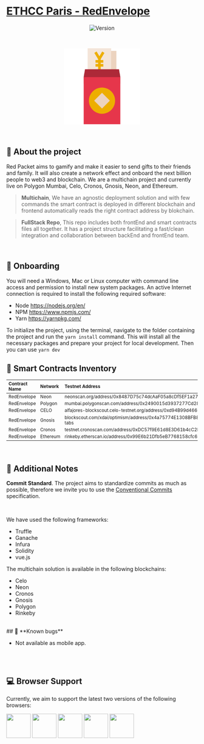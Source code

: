# [ETHCC Paris -  RedEnvelope](https://heartfelt-dieffenbachia-195a58.netlify.app/)

<p align="center">
  <img src="https://img.shields.io/badge/version-1.0.0-red.svg" alt="Version">
</p>

<br>

<p align="center" >
  <img align="center" src="./public/favicon.png" width="200">
</p>

<br>

## 💬 **About the project**

Red Packet aims to gamify and make it easier to send gifts to their friends and family. It will also create a network effect and onboard the next billion people to web3 and blockchain. We are a multichain project and currently live on Polygon Mumbai, Celo, Cronos, Gnosis, Neon, and Ethereum. 

> **Multichain**, We have an agnostic deployment solution and with few commands the smart contract is deployed in different blockchain and frontend automatically reads the right contract address by blokchain.

> **FullStack Repo**, This repo includes both frontEnd and smart contracts files all together. It has a project structure facilitating a fast/clean integration and collaboration between backEnd and frontEnd team.

<br>

## 🚀 **Onboarding**

You will need a Windows, Mac or Linux computer with command line access and permission to install new system packages. An active Internet connection is required to install the following required software:

- Node https://nodejs.org/en/
- NPM https://www.npmjs.com/
- Yarn https://yarnpkg.com/

To initialize the project, using the terminal, navigate to the folder containing the project and run the `yarn install` command. This will install all the necessary packages and prepare your project for local development. Then you can use `yarn dev`
<br>

## 📄 **Smart Contracts Inventory**

<sup>

| Contract Name          | Network | Testnet Address                            |
| :--------------------- | :------ | :----------------------------------------- |
| RedEnvelope            | Neon    | neonscan.org/address/0x8487D75c74dcAaF05a8cDf5EF1a27BbB59028D9e#contract       |
| RedEnvelope            | Polygon | mumbai.polygonscan.com/address/0x2490015d3937277Cd2826705a971d5ef4cB0be9f#code | 
| RedEnvelope            | CELO    | alfajores-blockscout.celo-testnet.org/address/0xd94B99d4666920dfFa1dF3d89F4B34024003FE4e/contracts | 
| RedEnvelope            | Gnosis | blockscout.com/xdai/optimism/address/0x4a75774E1308BFB81C70F79eC5A2E04985FeF5Bf/contracts#address-tabs                                      | 
| RedEnvelope            | Cronos | testnet.cronoscan.com/address/0xDC57f9E61d8E3D61b4cC2B94793aF5C2E2cd8A24#code                                      |
| RedEnvelope            | Ethereum | rinkeby.etherscan.io/address/0x99E6b21Dfb5eB7768158cfc66133A1791C4A98aC#code |

</sup>
<br>

## 📓 **Additional Notes**

**Commit Standard**. The project aims to standardize commits as much as possible, therefore we invite you to use the [Conventional Commits](https://www.conventionalcommits.org/en/v1.0.0/) specification.

<br>

We have used the following frameworks:

* Truffle
* Ganache
* Infura
* Solidity
* vue.js

The multichain solution is available in the following blockchains:

* Celo
* Neon
* Cronos
* Gnosis
* Polygon
* Rinkeby

<br>
## 🐞 **Known bugs**

- Not available as mobile app.

<br>
<br>

## 💻 **Browser Support**

Currently, we aim to support the latest two versions of the following browsers:

<img src="https://s3.amazonaws.com/creativetim_bucket/github/browser/chrome.png" width="64" height="64"> <img src="https://cdn.vuetifyjs.com/images/browser/firefox.png" width="64" height="64"> <img src="https://cdn.vuetifyjs.com/images/browser/edge.png" width="64" height="64"> <img src="https://cdn.vuetifyjs.com/images/browser/safari.png" width="64" height="64"> <img src="https://cdn.vuetifyjs.com/images/browser/opera.png" width="64" height="64">

